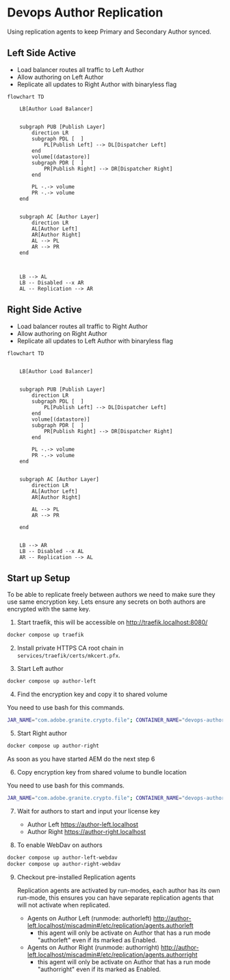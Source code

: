 # Devops Author Replication

Using replication agents to keep Primary and Secondary Author synced.

## Left Side Active

- Load balancer routes all traffic to Left Author
- Allow authoring on Left Author
- Replicate all updates to Right Author with binaryless flag 

```mermaid  
flowchart TD  

	LB[Author Load Balancer] 


	subgraph PUB [Publish Layer]
		direction LR
		subgraph PDL [  ]
			PL[Publish Left] --> DL[Dispatcher Left]
		end
		volume[(datastore)]
		subgraph PDR [  ]
			PR[Publish Right] --> DR[Dispatcher Right]
		end
		
		PL -.-> volume
		PR -.-> volume
	end
	

	subgraph AC [Author Layer]
		direction LR
		AL[Author Left]
		AR[Author Right]
		AL --> PL
		AR --> PR
	end

	
	
	LB --> AL
	LB -- Disabled --x AR
	AL -- Replication --> AR

```



## Right Side Active

- Load balancer routes all traffic to Right Author
- Allow authoring on Right Author
- Replicate all updates to Left Author with binaryless flag


```mermaid  
flowchart TD  


	LB[Author Load Balancer] 


	subgraph PUB [Publish Layer]
		direction LR
		subgraph PDL [  ]
			PL[Publish Left] --> DL[Dispatcher Left]
		end
		volume[(datastore)]
		subgraph PDR [  ]
			PR[Publish Right] --> DR[Dispatcher Right]
		end
		
		PL -.-> volume
		PR -.-> volume
	end
	

	subgraph AC [Author Layer]
		direction LR
		AL[Author Left]
		AR[Author Right]
	
		AL --> PL
		AR --> PR
	
	end

	
	LB --> AR
	LB -- Disabled --x AL
	AR -- Replication --> AL
```
 
## Start up Setup

To be able to replicate freely between authors we need to make sure they use same encryption key. 
Lets ensure any secrets on both authors are encrypted with the same key.

1. Start traefik, this will be accessible on http://traefik.localhost:8080/

```powershell
docker compose up traefik
```

2. Install private HTTPS CA root chain in `services/traefik/certs/mkcert.pfx`.

3. Start Left author

```powershell
docker compose up author-left
```

4. Find the encryption key and copy it to shared volume

You need to use bash for this commands.

```bash
JAR_NAME="com.adobe.granite.crypto.file"; CONTAINER_NAME="devops-author-replication-author-left-1"; DATA_PATH=$(docker exec ${CONTAINER_NAME} find '/aem/crx-quickstart/launchpad/felix' -name 'bundle.info' -execdir bash -c 'grep -rnqw -e '$JAR_NAME' "$1" && find . -name data -exec realpath \{\} \;' _ {} +;); docker exec ${CONTAINER_NAME} cp -p ${DATA_PATH}/hmac /aem/key/; docker exec ${CONTAINER_NAME} cp -p ${DATA_PATH}/master /aem/key/
```

5. Start Right author

```powershell
docker compose up author-right
```

As soon as you have started AEM do the next step 6

6. Copy encryption key from shared volume to bundle location

You need to use bash for this commands.

```bash
JAR_NAME="com.adobe.granite.crypto.file"; CONTAINER_NAME="devops-author-replication-author-right-1"; DATA_PATH=$(docker exec ${CONTAINER_NAME} find '/aem/crx-quickstart/launchpad/felix' -name 'bundle.info' -execdir bash -c 'grep -rnqw -e '$JAR_NAME' "$1" && find . -name data -exec realpath \{\} \;' _ {} +;); docker exec ${CONTAINER_NAME} cp -p /aem/key/hmac ${DATA_PATH}/; docker exec ${CONTAINER_NAME} cp -p /aem/key/master ${DATA_PATH}/; docker compose restart author-right 
```

7. Wait for authors to start and input your license key

    - Author Left https://author-left.localhost
    - Author Right https://author-right.localhost

8. To enable WebDav on authors 

```powershell
docker compose up author-left-webdav
docker compose up author-right-webdav
```

9. Checkout pre-installed Replication agents

    Replication agents are activated by run-modes, each author has its own run-mode, this ensures you can have separate replication agents that will not activate when replicated.

     - Agents on Author Left (runmode: authorleft) http://author-left.localhost/miscadmin#/etc/replication/agents.authorleft
       - this agent will only be activate on Author that has a run mode "authorleft" even if its marked as Enabled.
     - Agents on Author Right (runmode: authorright) http://author-left.localhost/miscadmin#/etc/replication/agents.authorright
       - this agent will only be activate on Author that has a run mode "authorright" even if its marked as Enabled.